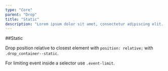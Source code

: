 ```yaml
---
type: "Core"
parent: "Drop"
title: "Static"
description: "Lorem ipsum dolor sit amet, consectetur adipiscing elit. Nunc tempus laoreet leo sit amet iaculis."
---
```


##Static

Drop position relative to closest element with `position: relative;` with `.drop_container--static`.

For limiting event inside a selector use `.event-limit`.

<demo>
  <demovanilla src="inline/core/drop/static">
  </demovanilla>
</demo>
